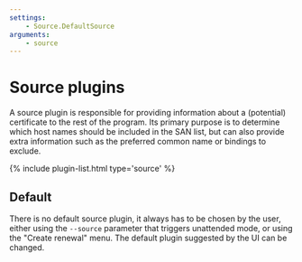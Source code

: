 ```yaml
---
settings:
    - Source.DefaultSource
arguments:
    - source
---
```

# Source plugins
A source plugin is responsible for providing information about a (potential) certificate to the rest of the program. Its primary purpose is to determine which host names should be included in the SAN list, but can also provide extra information such as the preferred common name or bindings to exclude.

{% include plugin-list.html type='source' %}

## Default
There is no default source plugin, it always has to be chosen by the user, either using the `‑‑source` parameter that triggers unattended mode, or using the "Create renewal" menu. The default plugin suggested by the UI can be changed.
